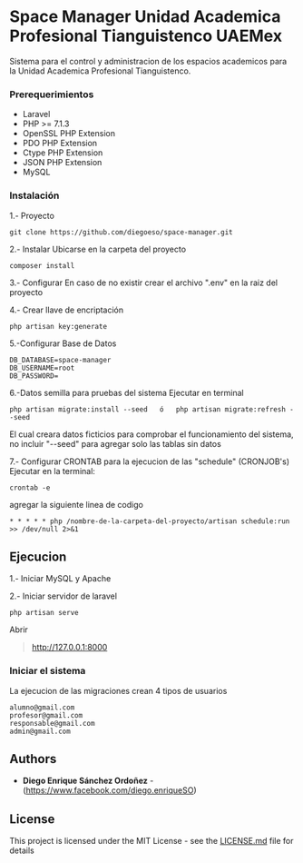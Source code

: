 # Space Manager Unidad Academica Profesional Tianguistenco UAEMex

Sistema para el control y administracion de los espacios academicos para la Unidad Academica Profesional Tianguistenco.


### Prerequerimientos

* Laravel
* PHP >= 7.1.3
* OpenSSL PHP Extension
* PDO PHP Extension
* Ctype PHP Extension
* JSON PHP Extension
* MySQL

### Instalación
1.- Proyecto
```
git clone https://github.com/diegoeso/space-manager.git 
```
2.- Instalar
Ubicarse en la carpeta del proyecto
```
composer install
```
3.- Configurar
En caso de no existir crear el archivo ".env" en la raiz del proyecto

4.- Crear llave de encriptación
```
php artisan key:generate
```
5.-Configurar Base de Datos
```
DB_DATABASE=space-manager
DB_USERNAME=root
DB_PASSWORD=
```
6.-Datos semilla para pruebas del sistema
Ejecutar en terminal 
```
php artisan migrate:install --seed   ó   php artisan migrate:refresh --seed
```
El cual creara datos ficticios para comprobar el funcionamiento del sistema, no incluir "--seed" para agregar solo las tablas sin datos

7.- Configurar CRONTAB para la ejecucion de las "schedule" (CRONJOB's)
Ejecutar en la terminal:
```
crontab -e
```
agregar la siguiente linea de codigo 
```
* * * * * php /nombre-de-la-carpeta-del-proyecto/artisan schedule:run >> /dev/null 2>&1
```

## Ejecucion

1.- Iniciar MySQL y Apache

2.- Iniciar servidor de laravel
```
php artisan serve
```

Abrir 
 > http://127.0.0.1:8000 
 

### Iniciar el sistema

La ejecucion de las migraciones crean 4 tipos de usuarios

```
alumno@gmail.com
profesor@gmail.com
responsable@gmail.com
admin@gmail.com
```

## Authors

* **Diego Enrique Sánchez Ordoñez**  - (https://www.facebook.com/diego.enriqueSO)


## License

This project is licensed under the MIT License - see the [LICENSE.md](LICENSE.md) file for details

